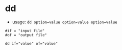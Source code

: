 # dd 
* usage: `dd option=value option=value option=value`

```
#if = "input file"
#of = "output file"

dd if="value" of="value"

```

